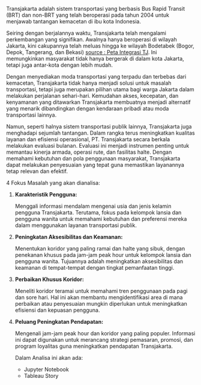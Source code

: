 Transjakarta adalah sistem transportasi yang berbasis Bus Rapid Transit (BRT) dan non-BRT yang telah beroperasi pada tahun 2004 untuk menjawab tantangan kemacetan di ibu kota Indonesia.

Seiring dengan berjalannya waktu, Transjakarta telah mengalami perkembangan yang signifikan. Awalnya hanya beroperasi di wilayah Jakarta, kini cakupannya telah meluas hingga ke wilayah Bodetabek (Bogor, Depok, Tangerang, dan Bekasi) [source : Peta Integrasi TJ](https://transjakarta.co.id/peta-rute/). Ini memungkinkan masyarakat tidak hanya bergerak di dalam kota Jakarta, tetapi juga antar-kota dengan lebih mudah.

Dengan menyediakan moda transportasi yang terpadu dan terbebas dari kemacetan, Transjakarta tidak hanya menjadi solusi untuk masalah transportasi, tetapi juga merupakan pilihan utama bagi warga Jakarta dalam melakukan perjalanan sehari-hari. Kemudahan akses, kecepatan, dan kenyamanan yang ditawarkan Transjakarta membuatnya menjadi alternatif yang menarik dibandingkan dengan kendaraan pribadi atau moda transportasi lainnya.

Namun, seperti halnya sistem transportasi publik lainnya, Transjakarta juga menghadapi sejumlah tantangan. Dalam rangka terus meningkatkan kualitas layanan dan efisiensi operasional, PT. Transjakarta secara berkala melakukan evaluasi bulanan. Evaluasi ini menjadi instrumen penting untuk memantau kinerja armada, operasi rute, dan fasilitas halte. Dengan memahami kebutuhan dan pola penggunaan masyarakat, Transjakarta dapat melakukan penyesuaian yang tepat guna memastikan layanannya tetap relevan dan efektif.

4 Fokus Masalah yang akan dianalisa:

1. **Karakteristik Pengguna:**

    Menggali informasi mendalam mengenai usia dan jenis kelamin pengguna Transjakarta. Terutama, fokus pada kelompok lansia dan pengguna wanita untuk memahami kebutuhan dan preferensi mereka dalam menggunakan layanan transportasi publik.

2. **Peningkatan Aksesibilitas dan Keamanan:**

    Menentukan koridor yang paling ramai dan halte yang sibuk, dengan penekanan khusus pada jam-jam peak hour untuk kelompok lansia dan pengguna wanita. Tujuannya adalah meningkatkan aksesibilitas dan keamanan di tempat-tempat dengan tingkat pemanfaatan tinggi.

3. **Perbaikan Khusus Koridor:**

    Meneliti koridor teramai untuk memahami tren penggunaan pada pagi dan sore hari. Hal ini akan membantu mengidentifikasi area di mana perbaikan atau penyesuaian mungkin diperlukan untuk meningkatkan efisiensi dan kepuasan pengguna.

4. **Peluang Peningkatan Pendapatan:**

    Mengenali jam-jam peak hour dan koridor yang paling populer. Informasi ini dapat digunakan untuk merancang strategi pemasaran, promosi, dan program loyalitas guna meningkatkan pendapatan Transjakarta.

   Dalam Analisa ini akan ada:
   - Jupyter Notebook
   - Tableau Story
